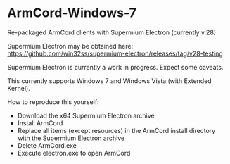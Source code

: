 # ArmCord-Windows-7
Re-packaged ArmCord clients with Supermium Electron (currently v.28)

Supermium Electron may be obtained here: https://github.com/win32ss/supermium-electron/releases/tag/v28-testing

Supermium Electron is currently a work in progress. Expect some caveats. 

This currently supports Windows 7 and Windows Vista (with Extended Kernel).

How to reproduce this yourself:
- Download the x64 Supermium Electron archive
- Install ArmCord
- Replace all items (except resources) in the ArmCord install directory with the Supermium Electron archive
- Delete ArmCord.exe
- Execute electron.exe to open ArmCord
